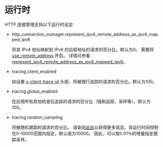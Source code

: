 # 运行时

HTTP 连接管理支持以下运行时设定:

- http_connection_manager.represent_ipv4_remote_address_as_ipv4_mapped_ipv6

  将其 IPv4 地址映射到 IPv6 的远程地址的请求的百分比。默认为0。
  需要将 [use_remote_address](../../api-v2/config/filter/network/http_connection_manager/v2/http_connection_manager.proto.md#envoy-api-field-config-filter-network-http-connection-manager-v2-httpconnectionmanager-use-remote-address) 开启。
  详情可参看 [represent_ipv4_remote_address_as_ipv4_mapped_ipv6](../../api-v2/config/filter/network/http_connection_manager/v2/http_connection_manager.proto.md#envoy-api-field-config-filter-network-http-connection-manager-v2-httpconnectionmanager-represent-ipv4-remote-address-as-ipv4-mapped-ipv6)。

- tracing.client_enabled

  如设置 [x-client-trace-id](headers.md#config-http-conn-man-headers-x-client-trace-id) 头部，将被强行追踪的请求的百分比。默认为100。

- tracing.global_enabled

  在应用所有其他检查后追踪的请求的百分比（强制追踪，采样等）。默认为100。

- tracing.random_sampling

  将被随机跟踪的请求的百分比。 请查阅[此处](../../intro/arch_overview/tracing.md#arch-overview-tracing)以获得更多信息。该运行时间控制在0-10000范围内指定，默认值为10000。 因此，可以按0.01％的增量指定跟踪采样。
